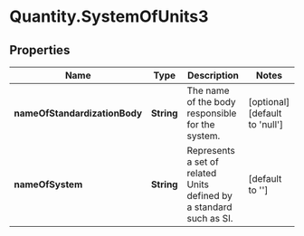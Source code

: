 # Quantity.SystemOfUnits3

## Properties
Name | Type | Description | Notes
------------ | ------------- | ------------- | -------------
**nameOfStandardizationBody** | **String** | The name of the body responsible for the system. | [optional] [default to &#39;null&#39;]
**nameOfSystem** | **String** | Represents a set of related Units defined by a standard such as SI. | [default to &#39;&#39;]


